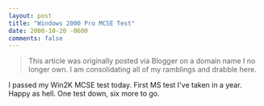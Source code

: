 ```yaml
---
layout: post
title: "Windows 2000 Pro MCSE Test"
date: 2000-10-20 -0600
comments: false
---
```


> This article was originally posted via Blogger on a domain name I no longer own.  I am consolidating all of my ramblings and drabble here.

I passed my Win2K MCSE test today. First MS test I've taken in a year. Happy as hell. One test down, six more to go.